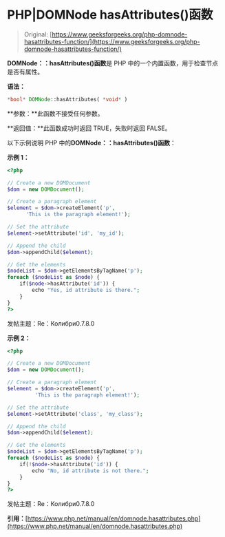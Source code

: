 # PHP|DOMNode hasAttributes()函数

> Original: [https://www.geeksforgeeks.org/php-domnode-hasattributes-function/](https://www.geeksforgeeks.org/php-domnode-hasattributes-function/)

**DOMNode：：hasAttributes()函数**是 PHP 中的一个内置函数，用于检查节点是否有属性。

**语法：**

```php
*bool* DOMNode::hasAttributes( *void* )
```

**参数：**此函数不接受任何参数。

**返回值：**此函数成功时返回 TRUE，失败时返回 FALSE。

以下示例说明 PHP 中的**DOMNode：：hasAttributes()函数**：

**示例 1：**

```php
<?php

// Create a new DOMDocument
$dom = new DOMDocument();

// Create a paragraph element
$element = $dom->createElement('p',
      'This is the paragraph element!');

// Set the attribute
$element->setAttribute('id', 'my_id');

// Append the child
$dom->appendChild($element);

// Get the elements
$nodeList = $dom->getElementsByTagName('p');
foreach ($nodeList as $node) {
    if($node->hasAttribute('id')) {
        echo "Yes, id attribute is there.";
    }
}
?>
```

发帖主题：Re：Колибри0.7.8.0

**示例 2：**

```php
<?php

// Create a new DOMDocument
$dom = new DOMDocument();

// Create a paragraph element
$element = $dom->createElement('p', 
         'This is the paragraph element!');

// Set the attribute
$element->setAttribute('class', 'my_class');

// Append the child
$dom->appendChild($element);

// Get the elements
$nodeList = $dom->getElementsByTagName('p');
foreach ($nodeList as $node) {
    if(!$node->hasAttribute('id')) {
        echo "No, id attribute is not there.";
    }
}
?>
```

发帖主题：Re：Колибри0.7.8.0

**引用：**[https://www.php.net/manual/en/domnode.hasattributes.php](https://www.php.net/manual/en/domnode.hasattributes.php)